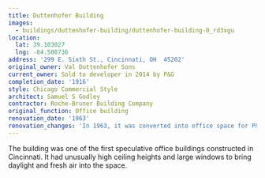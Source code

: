 ```yaml
---
title: Duttenhofer Building
images:
  - buildings/duttenhofer-building/duttenhofer-building-0_rd3xgu
location:
  lat: 39.103027
  lng: -84.508736
address: '299 E. Sixth St., Cincinnati, OH  45202'
original_owner: Val Duttenhofer Sons
current_owner: Sold to developer in 2014 by P&G
completion_date: '1916'
style: Chicago Commercial Style
architect: Samuel S Godley
contractor: Roche-Bruner Building Company
original_function: Office building
renovation_date: '1963'
renovation_changes: 'In 1963, it was converted into office space for P&G.'
---
```


The building was one of the first speculative office buildings constructed in Cincinnati. It had unusually high ceiling heights and large windows to bring daylight and fresh air into the space.
